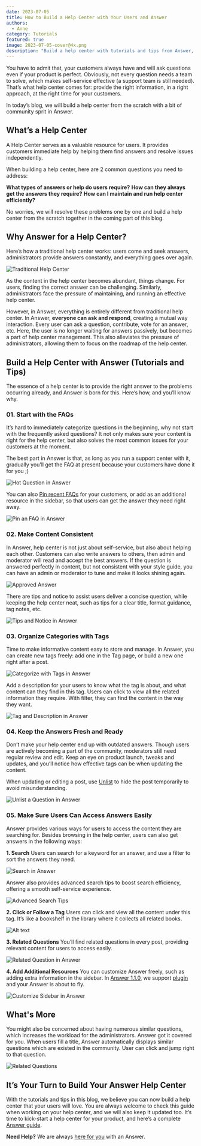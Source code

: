 ```yaml
---
date: 2023-07-05
title: How to Build a Help Center with Your Users and Answer
authors:
  - Anne
category: Tutorials
featured: true
image: 2023-07-05-cover@4x.png
description: "Build a help center with tutorials and tips from Answer, and the best part is with your users in this journey."
---
```


You have to admit that, your customers always have and will ask questions even if your product is perfect. Obviously, not every question needs a team to solve, which makes self-service effective (a support team is still needed). That’s what help center comes for: provide the right information, in a right approach, at the right time for your customers.

In today’s blog, we will build a help center from the scratch with a bit of community sprit in Answer.

## What’s a Help Center

A Help Center serves as a valuable resource for users. It provides customers immediate help by helping them find answers and resolve issues independently.

When building a help center, here are 2 common questions you need to address:

**What types of answers or help do users require?** **How can they always get the answers they require?** **How can I maintain and run help center efficiently?**

No worries, we will resolve these problems one by one and build a help center from the scratch together in the coming part of this blog.

## Why Answer for a Help Center?

Here’s how a traditional help center works: users come and seek answers, administrators provide answers constantly, and everything goes over again.

![Traditional Help Center](HowHelpCenterWorks.png)

As the content in the help center becomes abundant, things change. For users, finding the correct answer can be challenging. Similarly, administrators face the pressure of maintaining, and running an effective help center.

However, in Answer, everything is entirely different from traditional help center. In Answer, **everyone can ask and respond**, creating a mutual way interaction. Every user can ask a question, contribute, vote for an answer, etc. Here, the user is no longer waiting for answers passively, but becomes a part of help center management. This also alleviates the pressure of administrators, allowing them to focus on the roadmap of the help center.

## Build a Help Center with Answer (Tutorials and Tips)

The essence of a help center is to provide the right answer to the problems occurring already, and Answer is born for this. Here’s how, and you’ll know why.

### 01. Start with the FAQs

It’s hard to immediately categorize questions in the beginning, why not start with the frequently asked questions? It not only makes sure your content is right for the help center, but also solves the most common issues for your customers at the moment.

The best part in Answer is that, as long as you run a support center with it, gradually you’ll get the FAQ at present because your customers have done it for you ;)

![Hot Question in Answer](HotQuestion.png)

You can also [Pin recent FAQs](https://answer.apache.org/blog/answer-1.0.9-release#whats-new) for your customers, or add as an additional resource in the sidebar, so that users can get the answer they need right away.

![Pin an FAQ in Answer](Pin.png)

### 02. Make Content Consistent

In Answer, help center is not just about self-service, but also about helping each other. Customers can also write answers to others, then admin and moderator will read and accept the best answers. If the question is answered perfectly in content, but not consistent with your style guide, you can have an admin or moderator to tune and make it looks shining again.

![Approved Answer](ApprovedAnswer.png)

There are tips and notice to assist users deliver a concise question, while keeping the help center neat, such as tips for a clear title, format guidance, tag notes, etc.

![Tips and Notice in Answer](TipsandNotice.png)

### 03. Organize Categories with Tags

Time to make informative content easy to store and manage. In Answer, you can create new tags freely: add one in the Tag page, or build a new one right after a post.

![Categorize with Tags in Answer](CategorizewithTags.png)

Add a description for your users to know what the tag is about, and what content can they find in this tag. Users can click to view all the related information they require. With filter, they can find the content in the way they want.

![Tag and Description in Answer](TagandDescription.png)

### 04. Keep the Answers Fresh and Ready

Don’t make your help center end up with outdated answers. Though users are actively becoming a part of the community, moderators still need regular review and edit. Keep an eye on product launch, tweaks and updates, and you’ll notice how effective tags can be when updating the content.

When updating or editing a post, use [Unlist](https://answer.apache.org/blog/answer-1.0.9-release#whats-new) to hide the post temporarily to avoid misunderstanding.

![Unlist a Question in Answer](UnlistQuestion.gif)

### 05. Make Sure Users Can Access Answers Easily

Answer provides various ways for users to access the content they are searching for. Besides browsing in the help center, users can also get answers in the following ways:

**1. Search** Users can search for a keyword for an answer, and use a filter to sort the answers they need.

![Search in Answer](Search.png)

Answer also provides advanced search tips to boost search efficiency, offering a smooth self-service experience.

![Advanced Search Tips](AdvancedSearchTips.png)

**2. Click or Follow a Tag** Users can click and view all the content under this tag. It’s like a bookshelf in the library where it collects all related books.

![Alt text](FollowaTag.png)

**3. Related Questions** You’ll find related questions in every post, providing relevant content for users to access easily.

![Related Question in Answer](RelatedQuestions.png)

**4. Add Additional Resources** You can customize Answer freely, such as adding extra information in the sidebar. In [Answer 1.1.0](/blog/answer-1.1.0-release), we support [plugin](https://github.com/apache/incubator-answer-plugins) and your Answer is about to fly.

![Customize Sidebar in Answer](Sidebar.png)

## What's More

You might also be concerned about having numerous similar questions, which increases the workload for the administrators. Answer got it covered for you. When users fill a title, Answer automatically displays similar questions which are existed in the community. User can click and jump right to that question.

![Related Questions](RelatedQuestions.png)

## It’s Your Turn to Build Your Answer Help Center

With the tutorials and tips in this blog, we believe you can now build a help center that your users will love. You are always welcome to check this guide when working on your help center, and we will also keep it updated too. It’s time to kick-start a help center for your product, and here’s a complete [Answer guide](https://answer.apache.org/docs/installation).

**Need Help?** We are always [here for you](https://answer.apache.org/contact) with an Answer.
